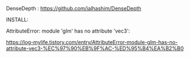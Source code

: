 DenseDepth : https://github.com/ialhashim/DenseDepth

INSTALL:

AttributeError: module 'glm' has no attribute 'vec3':

https://log-mylife.tistory.com/entry/AttributeError-module-glm-has-no-attribute-vec3-%EC%97%90%EB%9F%AC-%ED%95%B4%EA%B2%B0
